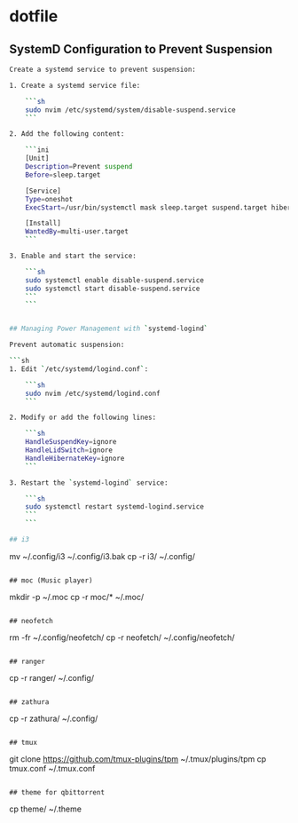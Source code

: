 # dotfile

## SystemD Configuration to Prevent Suspension

```sh
Create a systemd service to prevent suspension:

1. Create a systemd service file:

    ```sh
    sudo nvim /etc/systemd/system/disable-suspend.service
    ```

2. Add the following content:

    ```ini
    [Unit]
    Description=Prevent suspend
    Before=sleep.target

    [Service]
    Type=oneshot
    ExecStart=/usr/bin/systemctl mask sleep.target suspend.target hibernate.target hybrid-sleep.target

    [Install]
    WantedBy=multi-user.target
    ```

3. Enable and start the service:

    ```sh
    sudo systemctl enable disable-suspend.service
    sudo systemctl start disable-suspend.service
    ```
    ```


## Managing Power Management with `systemd-logind`

Prevent automatic suspension:

```sh
1. Edit `/etc/systemd/logind.conf`:

    ```sh
    sudo nvim /etc/systemd/logind.conf
    ```

2. Modify or add the following lines:

    ```sh
    HandleSuspendKey=ignore
    HandleLidSwitch=ignore
    HandleHibernateKey=ignore
    ```

3. Restart the `systemd-logind` service:

    ```sh
    sudo systemctl restart systemd-logind.service
    ```
    ```

## i3 

```
mv ~/.config/i3 ~/.config/i3.bak
cp -r i3/ ~/.config/
```

## moc (Music player) 

```
mkdir -p ~/.moc
cp -r moc/* ~/.moc/
```

## neofetch

```
rm -fr ~/.config/neofetch/ 
cp -r neofetch/ ~/.config/neofetch/
```

## ranger

```
cp -r ranger/ ~/.config/
```

## zathura

```
cp -r zathura/ ~/.config/
```

## tmux

```
git clone https://github.com/tmux-plugins/tpm ~/.tmux/plugins/tpm
cp tmux.conf ~/.tmux.conf
```

## theme for qbittorrent

```
cp theme/ ~/.theme
```
